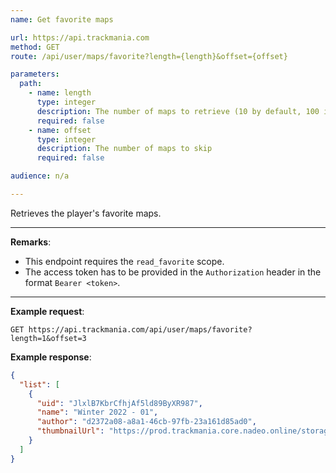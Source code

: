 ```yaml
---
name: Get favorite maps

url: https://api.trackmania.com
method: GET
route: /api/user/maps/favorite?length={length}&offset={offset}

parameters:
  path:
    - name: length
      type: integer
      description: The number of maps to retrieve (10 by default, 100 is the maximum)
      required: false
    - name: offset
      type: integer
      description: The number of maps to skip
      required: false

audience: n/a

---
```


Retrieves the player's favorite maps.

---

**Remarks**:
- This endpoint requires the `read_favorite` scope.
- The access token has to be provided in the `Authorization` header in the format `Bearer <token>`.

---

**Example request**:
```plain
GET https://api.trackmania.com/api/user/maps/favorite?length=1&offset=3
```

**Example response**:
```json
{
  "list": [
    {
      "uid": "JlxlB7KbrCfhjAf5ld89ByXR987",
      "name": "Winter 2022 - 01",
      "author": "d2372a08-a8a1-46cb-97fb-23a161d85ad0",
      "thumbnailUrl": "https://prod.trackmania.core.nadeo.online/storageObjects/3ddb465d-0357-41c0-9946-394b96836577.jpg"
    }
  ]
}
```
